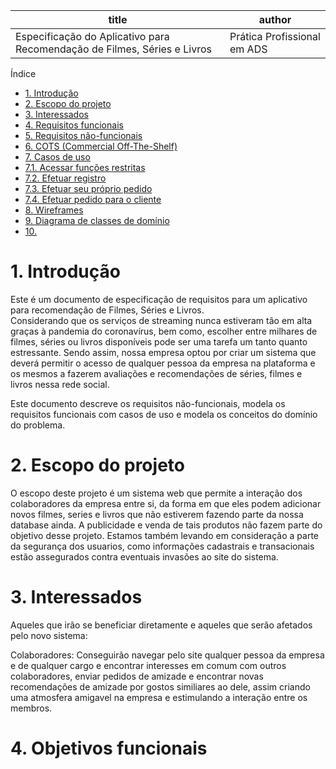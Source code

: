 
<table>
  <thead>
    <th>title</th>
    <th>author</th>
  </thead>
  <tbody>
    <tr> <td> Especificação do Aplicativo para Recomendação de Filmes, Séries e Livros</td>
      <td> Prática Profissional em ADS </td>
    </tr>
  </tbody>
  
  </table>


Índice
<ul>
<li> <a href="#"> 1. Introdução</a></li>
<li> <a href="#">2. Escopo do projeto</a></li>
<li> <a href="#"> 3. Interessados</a></li>
<li><a href="#"> 4. Requisitos funcionais</a></li>
<li> <a href="#">5. Requisitos não-funcionais</a></li>
<li> <a href="#">6. COTS (Commercial Off-The-Shelf)</a></li>
<li> <a href="#">7. Casos de uso</li></a></a>
<li> <a href="#">7.1. Acessar funções restritas</a></li>
<li><a href="#"> 7.2. Efetuar registro</a></li>
<li><a href="#">7.3. Efetuar seu próprio pedido</a></li>
<li><a href="#">7.4. Efetuar pedido para o cliente</a></li>
<li><a href="#">8. Wireframes</a></li>
<li><a href="#">9. Diagrama de classes de domínio</a></li>
<li><a href="#">10.</a> </li>
</ul>



<h1> 1. Introdução  </h1>

Este é um documento de especificação de requisitos para um aplicativo para recomendação de Filmes, Séries e Livros. <br>
Considerando que os serviços de streaming nunca estiveram tão em alta graças à pandemia do coronavírus, bem como, escolher entre milhares de filmes, séries ou livros disponíveis pode ser uma tarefa um tanto quanto estressante. Sendo assim, nossa empresa optou por criar um sistema que deverá permitir o acesso de qualquer pessoa da empresa na plataforma e os mesmos a fazerem avaliações e recomendações de séries, filmes e livros nessa rede social.

Este documento descreve os requisitos não-funcionais, modela os requisitos funcionais com casos de uso e modela os conceitos do domínio do problema.


<h1> 2. Escopo do projeto </h1>
O escopo deste projeto é um sistema web que permite a interação dos colaboradores da empresa entre si, da forma em que eles podem adicionar novos filmes, series e livros que não estiverem fazendo parte da nossa database ainda. A publicidade e venda de tais produtos não fazem parte do objetivo desse projeto. 
Estamos também levando em consideração a parte da segurança dos usuarios, como informações cadastrais e transacionais estão assegurados contra eventuais invasões ao site do sistema.

<h1> 3. Interessados </h1> 
Aqueles que irão se beneficiar diretamente e aqueles que serão afetados pelo novo sistema:

Colaboradores: Conseguirão navegar pelo site qualquer pessoa da empresa e de qualquer cargo e encontrar interesses em comum com outros colaboradores, enviar pedidos de amizade e encontrar novas recomendações de amizade por gostos similiares ao dele, assim criando uma atmosfera amigavel na empresa e estimulando a interação entre os membros.


<h1> 4. Objetivos funcionais </h1>
